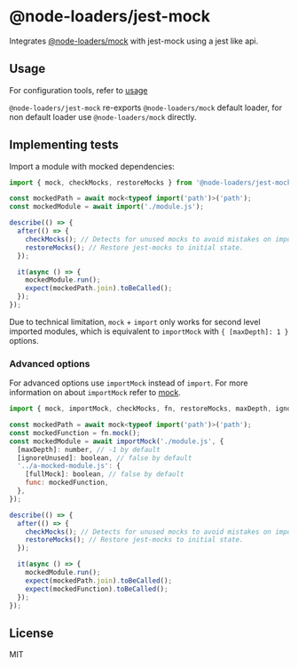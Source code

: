 # @node-loaders/jest-mock

Integrates [@node-loaders/mock](https://github.com/node-loaders/loaders/tree/main/workspaces/mock#node-loadersmock) with jest-mock using a jest like api.

## Usage

For configuration tools, refer to [usage](https://github.com/node-loaders/loaders#usage)

`@node-loaders/jest-mock` re-exports `@node-loaders/mock` default loader, for non default loader use `@node-loaders/mock` directly.

## Implementing tests

Import a module with mocked dependencies:

```js
import { mock, checkMocks, restoreMocks } from '@node-loaders/jest-mock';

const mockedPath = await mock<typeof import('path')>('path');
const mockedModule = await import('./module.js');

describe(() => {
  after(() => {
    checkMocks(); // Detects for unused mocks to avoid mistakes on import changes.
    restoreMocks(); // Restore jest-mocks to initial state.
  });

  it(async () => {
    mockedModule.run();
    expect(mockedPath.join).toBeCalled();
  });
});
```

Due to technical limitation, `mock` + `import` only works for second level imported modules, which is equivalent to `importMock` with `{ [maxDepth]: 1 }` options.

### Advanced options

For advanced options use `importMock` instead of `import`.
For more information on about `importMock` refer to [mock](https://github.com/node-loaders/loaders/tree/main/workspaces/mock#esm).

```js
import { mock, importMock, checkMocks, fn, restoreMocks, maxDepth, ignoreUnused, fullMock } from '@node-loaders/jest-mock';

const mockedPath = await mock<typeof import('path')>('path');
const mockedFunction = fn.mock();
const mockedModule = await importMock('./module.js', {
  [maxDepth]: number, // -1 by default
  [ignoreUnused]: boolean, // false by default
  '../a-mocked-module.js': {
    [fullMock]: boolean, // false by default
    func: mockedFunction,
  },
});

describe(() => {
  after(() => {
    checkMocks(); // Detects for unused mocks to avoid mistakes on import changes.
    restoreMocks(); // Restore jest-mocks to initial state.
  });

  it(async () => {
    mockedModule.run();
    expect(mockedPath.join).toBeCalled();
    expect(mockedFunction).toBeCalled();
  });
});
```

## License

MIT
